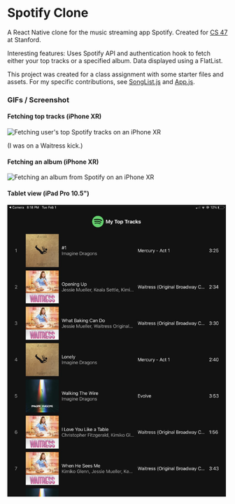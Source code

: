 # Spotify Clone
A React Native clone for the music streaming app Spotify. Created for [CS 47](https://web.stanford.edu/class/cs47/) at Stanford.

Interesting features: Uses Spotify API and authentication hook to fetch either your top tracks or a specified album. Data displayed using a FlatList.

This project was created for a class assignment with some starter files and assets. For my specific contributions, see <a href="https://github.com/kylenguyen7/spotify-clone/blob/main/components/SongList.js" target="_blank">SongList.js</a> and <a href="https://github.com/kylenguyen7/spotify-clone/blob/main/App.js" target="_blank">App.js</a>.

### GIFs / Screenshot
#### Fetching top tracks (iPhone XR)
<img src="https://github.com/kylenguyen7/spotify-clone/blob/main/gifs/top-tracks.gif" alt="Fetching user's top Spotify tracks on an iPhone XR" width="300">
<p>(I was on a Waitress kick.)</p>

#### Fetching an album (iPhone XR)
<img src="https://github.com/kylenguyen7/spotify-clone/blob/main/gifs/album.gif" alt="Fetching an album from Spotify on an iPhone XR" width="300">

#### Tablet view (iPad Pro 10.5")
<img src="https://github.com/kylenguyen7/spotify-clone/blob/main/gifs/ipad-view.jpg" alt="Top tracks displayed on an iPad Pro 10.5" width="500">
